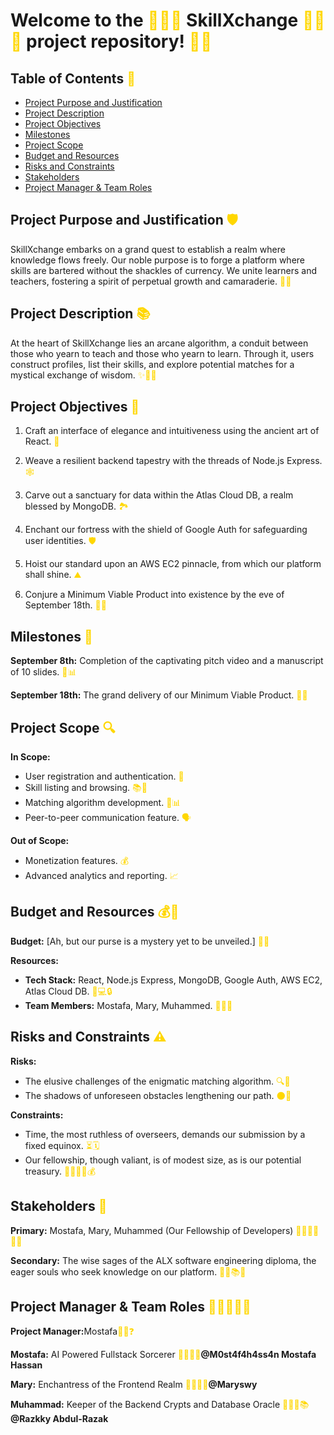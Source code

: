 <h1>Welcome to the <span style="color: #FFD700;">🌟📘🚀</span> SkillXchange <span style="color: #FFD700;">🌟📘🚀</span> project repository! <span style="color: #FFD700;">🎉📁</span></h1>
    <h2>Table of Contents <span style="color: #FFD700;">📜</span></h2>
    <ul>
        <li><a href="#project-purpose-and-justification">Project Purpose and Justification</a></li>
        <li><a href="#project-description">Project Description</a></li>
        <li><a href="#project-objectives">Project Objectives</a></li>
        <li><a href="#milestones">Milestones</a></li>
        <li><a href="#project-scope">Project Scope</a></li>
        <li><a href="#budget-and-resources">Budget and Resources</a></li>
        <li><a href="#risks-and-constraints">Risks and Constraints</a></li>
        <li><a href="#stakeholders">Stakeholders</a></li>
        <li><a href="#project-manager-and-team-roles">Project Manager & Team Roles</a></li>
    </ul>
    <h2>Project Purpose and Justification <span style="color: #FFD700;">🛡️</span></h2>
    <p>SkillXchange embarks on a grand quest to establish a realm where knowledge flows freely. Our noble purpose is to forge a platform where skills are bartered without the shackles of currency. We unite learners and teachers, fostering a spirit of perpetual growth and camaraderie. <span style="color: #FFD700;">🌱🤝</span></p>
    <h2>Project Description <span style="color: #FFD700;">📚</span></h2>
    <p>At the heart of SkillXchange lies an arcane algorithm, a conduit between those who yearn to teach and those who yearn to learn. Through it, users construct profiles, list their skills, and explore potential matches for a mystical exchange of wisdom. <span style="color: #FFD700;">✨🧙‍♂️</span></p>
    <h2>Project Objectives <span style="color: #FFD700;">🎯</span></h2>
    <ol>
        <li><p>Craft an interface of elegance and intuitiveness using the ancient art of React. <span style="color: #FFD700;">🎨</span></p></li>
        <li><p>Weave a resilient backend tapestry with the threads of Node.js Express. <span style="color: #FFD700;">🕸️</span></p></li>
        <li><p>Carve out a sanctuary for data within the Atlas Cloud DB, a realm blessed by MongoDB. <span style="color: #FFD700;">🏞️</span></p></li>
        <li><p>Enchant our fortress with the shield of Google Auth for safeguarding user identities. <span style="color: #FFD700;">🛡️</span></p></li>
        <li><p>Hoist our standard upon an AWS EC2 pinnacle, from which our platform shall shine. <span style="color: #FFD700;">⛰️</span></p></li>
        <li><p>Conjure a Minimum Viable Product into existence by the eve of September 18th. <span style="color: #FFD700;">🌟🚀</span></p></li>
    </ol>
    <h2>Milestones <span style="color: #FFD700;">🌄</span></h2>
    <p><strong>September 8th:</strong> Completion of the captivating pitch video and a manuscript of 10 slides. <span style="color: #FFD700;">🎥📊</span></p>
    <p><strong>September 18th:</strong> The grand delivery of our Minimum Viable Product. <span style="color: #FFD700;">🚀🎁</span></p>
    <h2>Project Scope <span style="color: #FFD700;">🔍</span></h2>
    <p><strong>In Scope:</strong></p>
    <ul>
        <li>User registration and authentication. <span style="color: #FFD700;">🔐</span></li>
        <li>Skill listing and browsing. <span style="color: #FFD700;">📚🔎</span></li>
        <li>Matching algorithm development. <span style="color: #FFD700;">🤖📊</span></li>
        <li>Peer-to-peer communication feature. <span style="color: #FFD700;">🗣️</span></li>
    </ul>
    <p><strong>Out of Scope:</strong></p>
    <ul>
        <li>Monetization features. <span style="color: #FFD700;">💰</span></li>
        <li>Advanced analytics and reporting. <span style="color: #FFD700;">📈</span></li>
    </ul>
    <h2>Budget and Resources <span style="color: #FFD700;">💰🧰</span></h2>
    <p><strong>Budget:</strong> [Ah, but our purse is a mystery yet to be unveiled.] <span style="color: #FFD700;">🕵️‍♂️</span></p>
    <p><strong>Resources:</strong></p>
    <ul>
        <li><strong>Tech Stack:</strong> React, Node.js Express, MongoDB, Google Auth, AWS EC2, Atlas Cloud DB. <span style="color: #FFD700;">🔧💻🔒</span></li>
        <li><strong>Team Members:</strong> Mostafa, Mary, Muhammed. <span style="color: #FFD700;">👥👥👥</span></li>
    </ul>
    <h2>Risks and Constraints <span style="color: #FFD700;">⚠️</span></h2>
    <p><strong>Risks:</strong></p>
    <ul>
        <li>The elusive challenges of the enigmatic matching algorithm. <span style="color: #FFD700;">🔍🤔</span></li>
        <li>The shadows of unforeseen obstacles lengthening our path. <span style="color: #FFD700;">🌑🚧</span></li>
    </ul>
    <p><strong>Constraints:</strong></p>
    <ul>
        <li>Time, the most ruthless of overseers, demands our submission by a fixed equinox. <span style="color: #FFD700;">⏳🗓️</span></li>
        <li>Our fellowship, though valiant, is of modest size, as is our potential treasury. <span style="color: #FFD700;">👨‍👩‍👦‍👦💰</span></li>
    </ul>
    <h2>Stakeholders <span style="color: #FFD700;">👥</span></h2>
    <p><strong>Primary:</strong> Mostafa, Mary, Muhammed (Our Fellowship of Developers) <span style="color: #FFD700;">👨‍💻👩‍💻👨‍💻</span></p>
    <p><strong>Secondary:</strong> The wise sages of the ALX software engineering diploma, the eager souls who seek knowledge on our platform. <span style="color: #FFD700;">🧙‍♂️📚🧠</span></p>
    <h2>Project Manager & Team Roles <span style="color: #FFD700;">👑👨‍💼👩‍💼</span></h2>
    <p><strong>Project Manager:</strong>Mostafa<span style="color: #FFD700;">🕵️‍♂️❓</span></p>
    <p><strong>Mostafa:</strong> AI Powered Fullstack Sorcerer <span style="color: #FFD700;">🧙‍♂️🔮🔌</span><strong>@M0st4f4h4ss4n
Mostafa Hassan</strong></p>
    <p><strong>Mary:</strong> Enchantress of the Frontend Realm <span style="color: #FFD700;">🧙‍♀️🌟🎨</span><strong>@Maryswy</strong></p> 
    <p><strong>Muhammad:</strong> Keeper of the Backend Crypts and Database Oracle <span style="color: #FFD700;">🧙‍♂️🔐📚</span> <strong>@Razkky
Abdul-Razak</strong></p>
